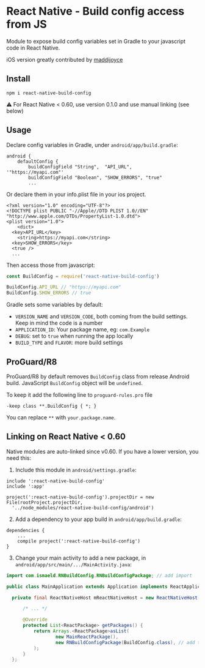 # React Native - Build config access from JS

Module to expose build config variables set in Gradle to your javascript code in React Native.

iOS version greatly contributed by [maddijoyce](https://github.com/maddijoyce)

## Install

```shell
npm i react-native-build-config
```

:warning: For React Native < 0.60, use version 0.1.0 and use manual linking (see below)		

## Usage

Declare config variables in Gradle, under `android/app/build.gradle`:

```
android {
    defaultConfig {
        buildConfigField "String",  "API_URL",     '"https://myapi.com"'
        buildConfigField "Boolean", "SHOW_ERRORS", "true"
        ...
```

Or declare them in your info.plist file in your ios project.

```
<?xml version="1.0" encoding="UTF-8"?>
<!DOCTYPE plist PUBLIC "-//Apple//DTD PLIST 1.0//EN" "http://www.apple.com/DTDs/PropertyList-1.0.dtd">
<plist version="1.0">
	<dict>
  <key>API_URL</key>
	<string>https://myapi.com</string>
  <key>SHOW_ERRORS</key>
  <true />
  ...
```

Then access those from javascript:

```js
const BuildConfig = require('react-native-build-config')

BuildConfig.API_URL // "https://myapi.com"
BuildConfig.SHOW_ERRORS // true
```

Gradle sets some variables by default:

- `VERSION_NAME` and `VERSION_CODE`, both coming from the build settings. Keep in mind the code is a number
- `APPLICATION_ID`: Your package name, eg: `com.Example`
- `DEBUG`: set to `true` when running the app locally
- `BUILD_TYPE` and `FLAVOR`: more build settings

## ProGuard/R8

ProGuard/R8 by default removes `BuildConfig` class from release Android build.
JavaScript `BuildConfig` object will be `undefined`.

To keep it add the following line to `proguard-rules.pro` file

```
-keep class **.BuildConfig { *; }
```

You can replace `**` with `your.package.name`.

## Linking on React Native < 0.60

Native modules are auto-linked since v0.60. If you have a lower version, you need this:

1.  Include this module in `android/settings.gradle`:

```
include ':react-native-build-config'
include ':app'

project(':react-native-build-config').projectDir = new File(rootProject.projectDir,
  '../node_modules/react-native-build-config/android')
```

2.  Add a dependency to your app build in `android/app/build.gradle`:

```
dependencies {
    ...
    compile project(':react-native-build-config')
}
```

3.  Change your main activity to add a new package, in `android/app/src/main/.../MainActivity.java`:

```java
import com.ismaeld.RNBuildConfig.RNBuildConfigPackage; // add import

public class MainApplication extends Application implements ReactApplication {

  private final ReactNativeHost mReactNativeHost = new ReactNativeHost(this) {

      /* ... */

      @Override
      protected List<ReactPackage> getPackages() {
          return Arrays.<ReactPackage>asList(
                  new MainReactPackage(),
                  new RNBuildConfigPackage(BuildConfig.class), // add the package here
          );
      }
  };
```

